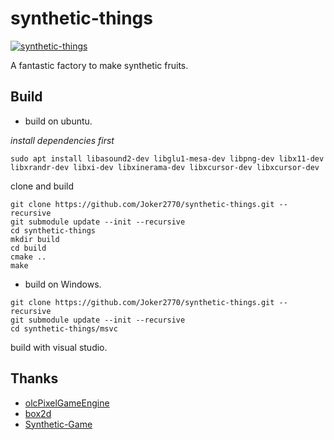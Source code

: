 # synthetic-things

[![synthetic-things](https://snapcraft.io/synthetic-things/badge.svg)](https://snapcraft.io/synthetic-things)

A fantastic factory to make synthetic fruits.

## Build
- build on ubuntu.

_install dependencies first_

~~~
sudo apt install libasound2-dev libglu1-mesa-dev libpng-dev libx11-dev libxrandr-dev libxi-dev libxinerama-dev libxcursor-dev libxcursor-dev
~~~

clone and build

~~~
git clone https://github.com/Joker2770/synthetic-things.git --recursive
git submodule update --init --recursive
cd synthetic-things
mkdir build
cd build
cmake ..
make
~~~

- build on Windows.

~~~
git clone https://github.com/Joker2770/synthetic-things.git --recursive
git submodule update --init --recursive
cd synthetic-things/msvc
~~~

build with visual studio.

## Thanks

* [olcPixelGameEngine](https://github.com/OneLoneCoder/olcPixelGameEngine.git)
* [box2d](https://github.com/erincatto/box2d.git)
* [Synthetic-Game](https://github.com/YYYCZ/Synthetic-Game)
